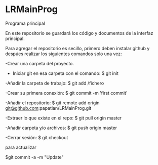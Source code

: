 LRMainProg
==========

Programa principal

En este repositorio se guardará los código y documentos de la interfaz principal.

Para agregar el repositorio es secillo, primero deben instalar github y despúes realizar los siguientes comandos solo una vez:

-Crear una carpeta del proyecto.
- Iniciar git en esa carpeta con el comando:
  $ git init

-Añadir la carpeta de trabajo:
  $ git add /fichero

-Crear su primera conexión:
  $ git commit -m 'first commit'

-Añadir el repositorio:
$ git remote add origin git@github.com:papatlan/LRMainProg.git

-Extraer lo que existe en el repo:
$ git pull origin master

-Añadir carpeta y/o archivos:
$ git push origin master

-Cerrar sesión:
$ git checkout

para actualizar

$git commit -a -m "Update"